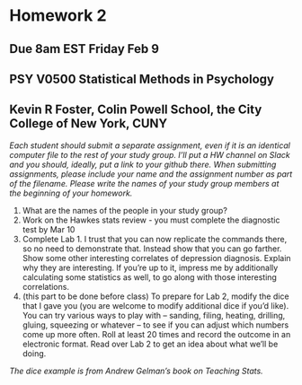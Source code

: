 Homework 2
================

## Due 8am EST Friday Feb 9

## PSY V0500 Statistical Methods in Psychology

## Kevin R Foster, Colin Powell School, the City College of New York, CUNY

*Each student should submit a separate assignment, even if it is an
identical computer file to the rest of your study group. I’ll put a HW
channel on Slack and you should, ideally, put a link to your github
there. When submitting assignments, please include your name and the
assignment number as part of the filename. Please write the names of
your study group members at the beginning of your homework.*

1.  What are the names of the people in your study group?
2.  Work on the Hawkes stats review - you must complete the diagnostic
    test by Mar 10
3.  Complete Lab 1. I trust that you can now replicate the commands
    there, so no need to demonstrate that. Instead show that you can go
    farther. Show some other interesting correlates of depression
    diagnosis. Explain why they are interesting. If you’re up to it,
    impress me by additionally calculating some statistics as well, to
    go along with those interesting correlations.
4.  (this part to be done before class) To prepare for Lab 2, modify the
    dice that I gave you (you are welcome to modify additional dice if
    you’d like). You can try various ways to play with – sanding,
    filing, heating, drilling, gluing, squeezing or whatever – to see if
    you can adjust which numbers come up more often. Roll at least 20
    times and record the outcome in an electronic format. Read over Lab
    2 to get an idea about what we’ll be doing.

*The dice example is from Andrew Gelman’s book on Teaching Stats.*
